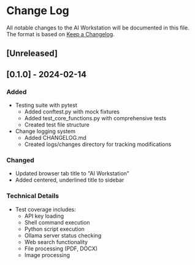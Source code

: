 # Change Log

All notable changes to the AI Workstation will be documented in this file.
The format is based on [Keep a Changelog](https://keepachangelog.com/en/1.0.0/).

## [Unreleased]

## [0.1.0] - 2024-02-14
### Added
- Testing suite with pytest
  - Added conftest.py with mock fixtures
  - Added test_core_functions.py with comprehensive tests
  - Created test file structure
- Change logging system
  - Added CHANGELOG.md
  - Created logs/changes directory for tracking modifications

### Changed
- Updated browser tab title to "AI Workstation"
- Added centered, underlined title to sidebar

### Technical Details
- Test coverage includes:
  - API key loading
  - Shell command execution
  - Python script execution
  - Ollama server status checking
  - Web search functionality
  - File processing (PDF, DOCX)
  - Image processing
